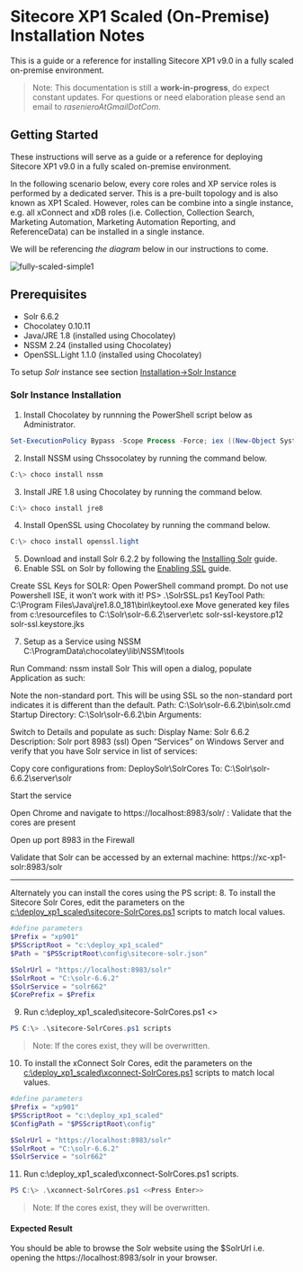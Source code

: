 # Sitecore XP1 Scaled (On-Premise) Installation Notes

This is a guide or a reference for installing Sitecore XP1 v9.0 in a fully scaled on-premise environment.

>Note: This documentation is still a **work-in-progress**, do expect constant updates. For questions or need elaboration please send an email to *rasenieroAtGmailDotCom*.

## Getting Started

These instructions will serve as a guide or a reference for deploying Sitecore XP1 v9.0 in a fully scaled on-premise environment. 

In the following scenario below, every core roles and XP service roles is performed by a dedicated server. This is a pre-built topology and is also known as XP1 Scaled. However, roles can be combine into a single instance, e.g. all xConnect and xDB roles (i.e. Collection, Collection Search, Marketing Automation, Marketing Automation Reporting, and ReferenceData) can be installed in a single instance. 

We will be referencing *the diagram* below in our instructions to come.

![fully-scaled-simple1](https://user-images.githubusercontent.com/2329372/42052718-721db50a-7ac4-11e8-8709-abb304179e2c.png)

## Prerequisites

* Solr 6.6.2
* Chocolatey 0.10.11
* Java/JRE 1.8 (installed using Chocolatey)
* NSSM 2.24 (installed using Chocolatey)
* OpenSSL.Light 1.1.0 (installed using Chocolatey)

To setup *Solr* instance see section [Installation->Solr Instance](README.md#solr-instance-installation)

### Solr Instance Installation

1. Install Chocolatey by runnning the PowerShell script below as Administrator.

```powershell
Set-ExecutionPolicy Bypass -Scope Process -Force; iex ((New-Object System.Net.WebClient).DownloadString('https://chocolatey.org/install.ps1'))
```

2. Install NSSM using Chssocolatey by running the command below.

```powershell
C:\> choco install nssm
```

3. Install JRE 1.8 using Chocolatey by running the command below.

```powershell
C:\> choco install jre8
```

4. Install OpenSSL using Chocolatey by running the command below.

```powershell
C:\> choco install openssl.light
```

5. Download and install Solr 6.2.2 by following the [Installing Solr](https://lucene.apache.org/solr/guide/6_6/installing-solr.html) guide.
6. Enable SSL on Solr by following the [Enabling SSL](https://lucene.apache.org/solr/guide/6_6/enabling-ssl.html) guide.

Create SSL Keys for SOLR:
Open PowerShell command prompt. Do not use Powershell ISE, it won’t work with it!
PS> .\SolrSSL.ps1
KeyTool Path: C:\Program Files\Java\jre1.8.0_181\bin\keytool.exe
Move generated key files from c:\resourcefiles to C:\Solr\solr-6.6.2\server\etc
solr-ssl-keystore.p12
solr-ssl.keystore.jks

7. Setup as a Service using NSSM
C:\ProgramData\chocolatey\lib\NSSM\tools

Run Command:
nssm install Solr
This will open a dialog, populate Application as such:
 
Note the non-standard port.  This will be using SSL so the non-standard port indicates it is different than the default.
Path: C:\Solr\solr-6.6.2\bin\solr.cmd
Startup Directory: C:\Solr\solr-6.6.2\bin
Arguments: 

Switch to Details and populate as such:
Display Name: Solr 6.6.2
Description: Solr port 8983 (ssl)
Open “Services” on Windows Server and verify that you have Solr service in list of services:

Copy core configurations from:
DeploySolr\SolrCores
To:
C:\Solr\solr-6.6.2\server\solr

Start the service

Open Chrome and navigate to https://localhost:8983/solr/ :
Validate that the cores are present

Open up port 8983 in the Firewall

Validate that Solr can be accessed by an external machine:
https://xc-xp1-solr:8983/solr



---------------------------------------
Alternately you can install the cores using the PS script:
8. To install the Sitecore Solr Cores, edit the parameters on the [c:\deploy_xp1_scaled\sitecore-SolrCores.ps1](sitecore-SolrCores.ps1) scripts to match local values.

```powershell
#define parameters
$Prefix = "xp901"
$PSScriptRoot = "c:\deploy_xp1_scaled"
$Path = "$PSScriptRoot\config\sitecore-solr.json"

$SolrUrl = "https://localhost:8983/solr"
$SolrRoot = "C:\solr-6.6.2"
$SolrService = "solr662"
$CorePrefix = $Prefix
```

9. Run c:\deploy_xp1_scaled\sitecore-SolrCores.ps1 <<Press Enter>>

```powershell
PS C:\> .\sitecore-SolrCores.ps1 scripts
```

>Note: If the cores exist, they will be overwritten.
10. To install the xConnect Solr Cores, edit the parameters on the [c:\deploy_xp1_scaled\xconnect-SolrCores.ps1](xconnect-SolrCores.ps1) scripts to match local values.

```powershell
#define parameters
$Prefix = "xp901"
$PSScriptRoot = "c:\deploy_xp1_scaled"
$ConfigPath = "$PSScriptRoot\config"

$SolrUrl = "https://localhost:8983/solr"
$SolrRoot = "C:\solr-6.6.2"
$SolrService = "solr662"
```

11. Run c:\deploy_xp1_scaled\xconnect-SolrCores.ps1 scripts.

```powershell
PS C:\> .\xconnect-SolrCores.ps1 <<Press Enter>>
```

>Note: If the cores exist, they will be overwritten.
  
#### Expected Result

You should be able to browse the Solr website using the $SolrUrl i.e. opening the https://localhost:8983/solr in your browser.
